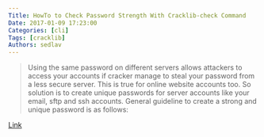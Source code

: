 ```yaml
---
Title: HowTo to Check Password Strength With Cracklib-check Command
Date: 2017-01-09 17:23:00
Categories: [cli]
Tags: [cracklib]
Authors: sedlav
---
```


> Using the same password on different servers allows attackers to access your accounts if cracker manage to steal your password from a less secure server. This is true for online website accounts too. So solution is to create unique passwords for server accounts like your email, sftp and ssh accounts. General guideline to create a strong and unique password is as follows:

[Link](https://www.cyberciti.biz/security/linux-password-strength-checker/)
